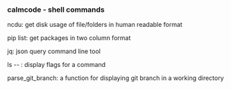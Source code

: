 ### calmcode - shell commands

ncdu: get disk usage of file/folders in human readable format

pip list: get packages in two column format

jq: json query command line tool

ls -- : display flags for a command


parse_git_branch: a function for displaying git branch in a working directory


